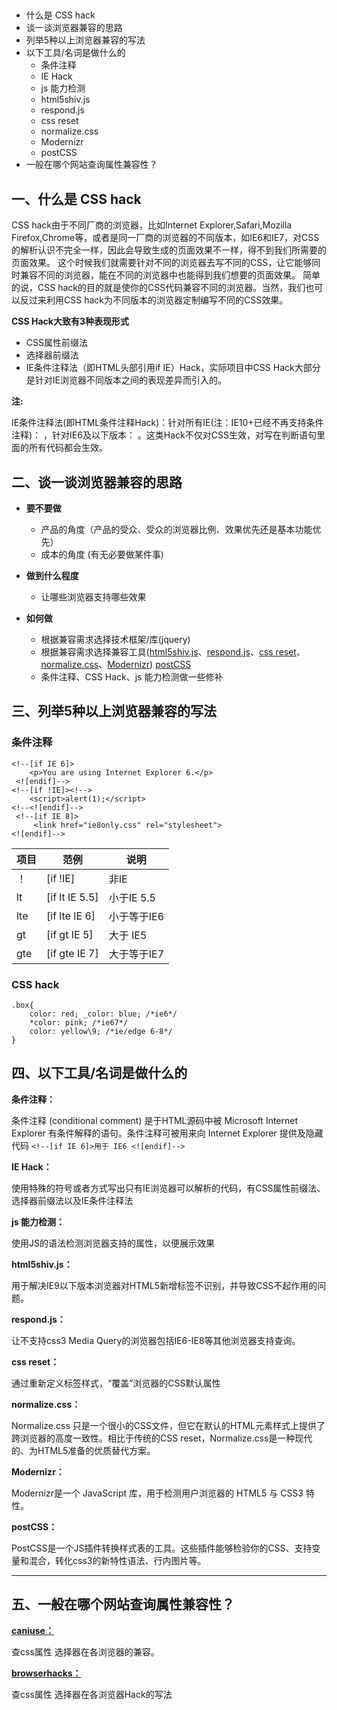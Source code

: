 ##
*   什么是 CSS hack
*   谈一谈浏览器兼容的思路
*   列举5种以上浏览器兼容的写法
*   以下工具/名词是做什么的
    *   条件注释
    *   IE Hack
    *   js 能力检测
    *   html5shiv.js
    *   respond.js
    *   css reset
    *   normalize.css
    *   Modernizr
    *   postCSS
*   一般在哪个网站查询属性兼容性？

## 一、什么是 CSS hack

CSS hack由于不同厂商的浏览器，比如Internet Explorer,Safari,Mozilla Firefox,Chrome等，或者是同一厂商的浏览器的不同版本，如IE6和IE7，对CSS的解析认识不完全一样，因此会导致生成的页面效果不一样，得不到我们所需要的页面效果。 这个时候我们就需要针对不同的浏览器去写不同的CSS，让它能够同时兼容不同的浏览器，能在不同的浏览器中也能得到我们想要的页面效果。
简单的说，CSS hack的目的就是使你的CSS代码兼容不同的浏览器。当然，我们也可以反过来利用CSS hack为不同版本的浏览器定制编写不同的CSS效果。

**CSS Hack大致有3种表现形式**

*   CSS属性前缀法
*   选择器前缀法
*   IE条件注释法（即HTML头部引用if IE）Hack，实际项目中CSS Hack大部分是针对IE浏览器不同版本之间的表现差异而引入的。

**注:** 

IE条件注释法(即HTML条件注释Hack)：针对所有IE(注：IE10+已经不再支持条件注释)： ，针对IE6及以下版本： 。这类Hack不仅对CSS生效，对写在判断语句里面的所有代码都会生效。

## 二、谈一谈浏览器兼容的思路

*   **要不要做**

    *   产品的角度（产品的受众、受众的浏览器比例、效果优先还是基本功能优先）
    *   成本的角度 (有无必要做某件事)
    
*   **做到什么程度**

    *   让哪些浏览器支持哪些效果
    
*   **如何做**

    *   根据兼容需求选择技术框架/库(jquery)
    *   根据兼容需求选择兼容工具([html5shiv.js](https://github.com/aFarkas/html5shiv)、[respond.js](https://github.com/scottjehl/Respond)、[css reset](https://segmentfault.com/a/1190000003021766)、[normalize.css](https://github.com/necolas/normalize.css)、[Modernizr](https://github.com/Modernizr/Modernizr))
        [postCSS](https://github.com/postcss/postcss)
    *   条件注释、CSS Hack、js 能力检测做一些修补

## 三、列举5种以上浏览器兼容的写法

### 条件注释

```
<!--[if IE 6]> 
    <p>You are using Internet Explorer 6.</p>
 <![endif]-->
<!--[if !IE]><!--> 
    <script>alert(1);</script> 
<!--<![endif]-->
 <!--[if IE 8]>
     <link href="ie8only.css" rel="stylesheet"> 
<![endif]-->
```

| 项目 | 范例 | 说明 |
| --- | --- | --- |
| ！ | [if !IE] | 非IE |
| lt | [if lt IE 5.5] | 小于IE 5.5 |
| lte | [if lte IE 6] | 小于等于IE6 |
| gt | [if gt IE 5] | 大于 IE5 |
| gte | [if gte IE 7] | 大于等于IE7 |

### CSS hack

```
.box{ 
    color: red; _color: blue; /*ie6*/
    *color: pink; /*ie67*/ 
    color: yellow\9; /*ie/edge 6-8*/
}
```

## 四、以下工具/名词是做什么的

**条件注释：**

条件注释 (conditional comment) 是于HTML源码中被 Microsoft Internet Explorer 有条件解释的语句。条件注释可被用来向 Internet Explorer 提供及隐藏代码 `<!--[if IE 6]>用于 IE6 <![endif]-->`

**IE Hack：**

使用特殊的符号或者方式写出只有IE浏览器可以解析的代码，有CSS属性前缀法、选择器前缀法以及IE条件注释法

**js 能力检测：**

使用JS的语法检测浏览器支持的属性，以便展示效果

**html5shiv.js：**

用于解决IE9以下版本浏览器对HTML5新增标签不识别，并导致CSS不起作用的问题。

**respond.js：**

让不支持css3 Media Query的浏览器包括IE6-IE8等其他浏览器支持查询。

**css reset：**

通过重新定义标签样式，“覆盖”浏览器的CSS默认属性

**normalize.css：**

Normalize.css 只是一个很小的CSS文件，但它在默认的HTML元素样式上提供了跨浏览器的高度一致性。相比于传统的CSS reset，Normalize.css是一种现代的、为HTML5准备的优质替代方案。

**Modernizr：**

Modernizr是一个 JavaScript 库，用于检测用户浏览器的 HTML5 与 CSS3 特性。

**postCSS：**

PostCSS是一个JS插件转换样式表的工具。这些插件能够检验你的CSS、支持变量和混合，转化css3的新特性语法、行内图片等。

* * *

## 五、一般在哪个网站查询属性兼容性？

[**caniuse：**](http://caniuse.com/) 

查css属性 选择器在各浏览器的兼容。

[**browserhacks：**](http://browserhacks.com/)

查css属性 选择器在各浏览器Hack的写法
